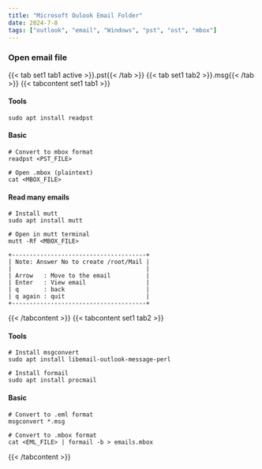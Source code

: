 ```yaml
---
title: "Microsoft Oulook Email Folder"
date: 2024-7-8
tags: ["outlook", "email", "Windows", "pst", "ost", "mbox"]
---
```


### Open email file

{{< tab set1 tab1 active >}}.pst{{< /tab >}}
{{< tab set1 tab2 >}}.msg{{< /tab >}}
{{< tabcontent set1 tab1 >}}

#### Tools

<div>

```console
sudo apt install readpst
```

</div>

#### Basic

<div>

```console
# Convert to mbox format
readpst <PST_FILE>
```

```console
# Open .mbox (plaintext)
cat <MBOX_FILE>
```

</div>

#### Read many emails

<div>

```console
# Install mutt
sudo apt install mutt
```

```console
# Open in mutt terminal
mutt -Rf <MBOX_FILE>
```

```console
+--------------------------------------+
| Note: Answer No to create /root/Mail |
|                                      |
| Arrow   : Move to the email          |
| Enter   : View email                 |
| q       : back                       |
| q again : quit                       |
+--------------------------------------+
```

</div>

{{< /tabcontent >}}
{{< tabcontent set1 tab2 >}}

#### Tools

<div>

```console
# Install msgconvert
sudo apt install libemail-outlook-message-perl
```

```console
# Install formail
sudo apt install procmail
```

</div>

#### Basic

<div>

```console
# Convert to .eml format
msgconvert *.msg
```

```console
# Convert to .mbox format
cat <EML_FILE> | formail -b > emails.mbox
```

</div>

{{< /tabcontent >}}

<br>